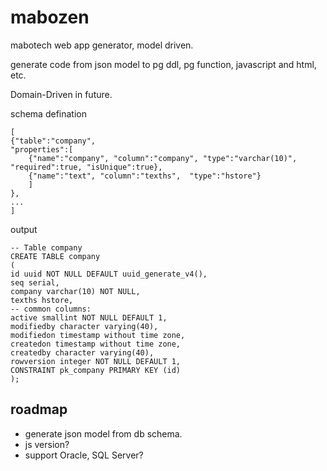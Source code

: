 mabozen
=======

mabotech web app generator, model driven.

generate code from json model to pg ddl, pg function, javascript and html, etc.

Domain-Driven in future.

schema defination

    [
    {"table":"company",
    "properties":[
    	{"name":"company", "column":"company", "type":"varchar(10)", "required":true, "isUnique":true},
    	{"name":"text", "column":"texths",  "type":"hstore"}
    	]
    },
    ...
    ]

output

    -- Table company
    CREATE TABLE company
    (
    id uuid NOT NULL DEFAULT uuid_generate_v4(),
	seq serial,
    company varchar(10) NOT NULL,
    texths hstore,
    -- common columns:
    active smallint NOT NULL DEFAULT 1,
    modifiedby character varying(40),
    modifiedon timestamp without time zone,
    createdon timestamp without time zone,
    createdby character varying(40),
    rowversion integer NOT NULL DEFAULT 1,
    CONSTRAINT pk_company PRIMARY KEY (id)
    );

roadmap
-------
- generate json model from db schema.
- js version?
- support Oracle, SQL Server?
